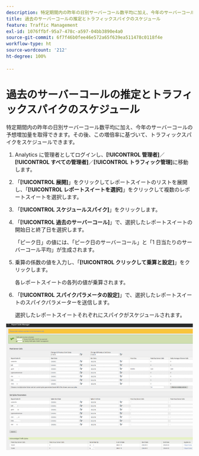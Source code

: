 ```yaml
---
description: 特定期間内の昨年の日別サーバーコール数平均に加え、今年のサーバーコールの予想増加量を取得できます。その後、この増倍率に基づいて、トラフィックスパイクをスケジュールできます。
title: 過去のサーバーコールの推定とトラフィックスパイクのスケジュール
feature: Traffic Management
exl-id: 1076ffbf-95a7-478c-a597-04bb3890e4a0
source-git-commit: 6f7f46b0fee46e572a65f639ea511478c0118f4e
workflow-type: ht
source-wordcount: '212'
ht-degree: 100%

---
```


# 過去のサーバーコールの推定とトラフィックスパイクのスケジュール

特定期間内の昨年の日別サーバーコール数平均に加え、今年のサーバーコールの予想増加量を取得できます。その後、この増倍率に基づいて、トラフィックスパイクをスケジュールできます。

1. Analytics に管理者としてログインし、**[!UICONTROL 管理者]**／**[!UICONTROL すべての管理者]**／**[!UICONTROL トラフィック管理]**&#x200B;に移動します。

1. 「**[!UICONTROL 展開]**」をクリックしてレポートスイートのリストを展開し、「**[!UICONTROL レポートスイートを選択]**」をクリックして複数のレポートスイートを選択します。

1. 「**[!UICONTROL スケジュールスパイク]**」をクリックします。
1. 「**[!UICONTROL 過去のサーバーコール]**」で、選択したレポートスイートの開始日と終了日を選択します。

   「ピーク日」の値には、「ピーク日のサーバーコール」と「1 日当たりのサーバーコール平均」が生成されます。

1. 乗算の係数の値を入力し、「**[!UICONTROL クリックして乗算と設定]**」をクリックします。

   各レポートスイートの各列の値が乗算されます。

1. 「**[!UICONTROL スパイクパラメータの設定]**」で、選択したレポートスイートのスパイクパラメーターを送信します。

   選択したレポートスイートそれぞれにスパイクがスケジュールされます。

![](/help/admin/admin/c-manage-report-suites/c-edit-report-suites/c-traffic-management/assets/past_server_calls.png)
